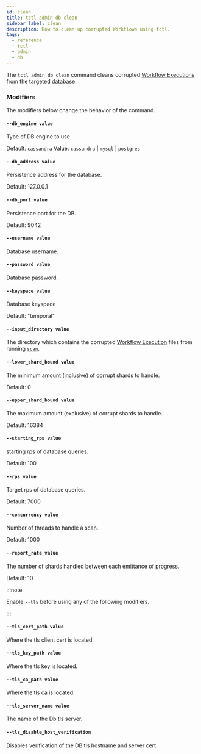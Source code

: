 ```yaml
---
id: clean
title: tctl admin db clean
sidebar_label: clean
description: How to clean up corrupted Workflows using tctl.
tags:
  - reference
  - tctl
  - admin
  - db
---
```


The `tctl admin db clean` command cleans corrupted [Workflow Executions](/workflows/#workflow-executions) from the targeted database.

### Modifiers

The modifiers below change the behavior of the command.

#### `--db_engine value`

Type of DB engine to use

Default: `cassandra`
Value: `cassandra` | `mysql` | `postgres`

#### `--db_address value`

Persistence address for the database.

Default: 127.0.0.1

#### `--db_port value`

Persistence port for the DB.

Default: 9042

#### `--username value`

Database username.

#### `--password value`

Database password.

#### `--keyspace value`

Database keyspace

Default: "temporal"

#### `--input_directory value`

The directory which contains the corrupted [Workflow Execution](/workflows/#workflow-executions) files from running [`scan`](/tctl/admin/db/scan).

#### `--lower_shard_bound value`

The minimum amount (inclusive) of corrupt shards to handle.

Default: 0

#### `--upper_shard_bound value`

The maximum amount (exclusive) of corrupt shards to handle.

Default: 16384

#### `--starting_rps value`

starting rps of database queries.

Default: 100

#### `--rps value`

Target rps of database queries.

Default: 7000

#### `--concurrency value`

Number of threads to handle a scan.

Default: 1000

#### `--report_rate value`

The number of shards handled between each emittance of progress.

Default: 10

:::note

Enable `--tls` before using any of the following modifiers.

:::

#### `--tls_cert_path value`

Where the tls client cert is located.

#### `--tls_key_path value`

Where the tls key is located.

#### `--tls_ca_path value`

Where the tls ca is located.

#### `--tls_server_name value`

The name of the Db tls server.

#### `--tls_disable_host_verification`

Disables verification of the DB tls hostname and server cert.
